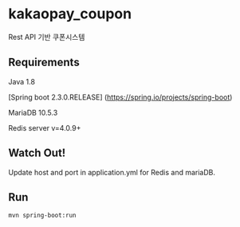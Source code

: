 # kakaopay_coupon 
Rest API 기반 쿠폰시스템


## Requirements
Java 1.8

[Spring boot 2.3.0.RELEASE] (https://spring.io/projects/spring-boot)

MariaDB 10.5.3

Redis server v=4.0.9+

## Watch Out!
Update host and port in application.yml for Redis and mariaDB.

## Run
<code>mvn spring-boot:run</code>



